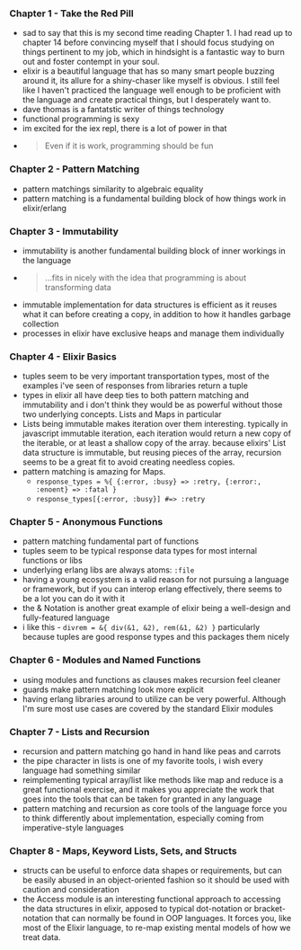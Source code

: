 ### Chapter 1 - Take the Red Pill
- sad to say that this is my second time reading Chapter 1. I had read up to chapter 14 before convincing myself that I should focus studying on things pertinent to my job, which in hindsight is a fantastic way to burn out and foster contempt in your soul.
- elixir is a beautiful language that has so many smart people buzzing around it, its allure for a shiny-chaser like myself is obvious. I still feel like I haven't practiced the language well enough to be proficient with the language and create practical things, but I desperately want to.
- dave thomas is a fantatstic writer of things technology
- functional programming is sexy
- im excited for the iex repl, there is a lot of power in that
- > Even if it is work, programming should be fun

### Chapter 2 - Pattern Matching
- pattern matchings similarity to algebraic equality
- pattern matching is a fundamental building block of how things work in elixir/erlang

### Chapter 3 - Immutability
- immutability is another fundamental building block of inner workings in the language
- > ...fits in nicely with the idea that programming is about transforming data
- immutable implementation for data structures is efficient as it reuses what it can before creating a copy, in addition to how it handles garbage collection
- processes in elixir have exclusive heaps and manage them individually

### Chapter 4 - Elixir Basics
- tuples seem to be very important transportation types, most of the examples i've seen of responses from libraries return a tuple
- types in elixir all have deep ties to both pattern matching and immutability and i don't think they would be as powerful without those two underlying concepts. Lists and Maps in particular
- Lists being immutable makes iteration over them interesting. typically in javascript immutable iteration, each iteration would return a new copy of the iterable, or at least a shallow copy of the array. because elixirs' List data structure is immutable, but reusing pieces of the array, recursion seems to be a great fit to avoid creating needless copies.
- pattern matching is amazing for Maps.
  - `response_types = %{ {:error, :busy} => :retry, {:error:, :enoent} => :fatal }`
  - `response_types[{:error, :busy}] #=> :retry`

### Chapter 5 - Anonymous Functions
- pattern matching fundamental part of functions
- tuples seem to be typical response data types for most internal functions or libs
- underlying erlang libs are always atoms: `:file`
- having a young ecosystem is a valid reason for not pursuing a language or framework, but if you can interop erlang effectively, there seems to be a lot you can do it with it
- the & Notation is another great example of elixir being a well-design and fully-featured language
- i like this - `divrem = &{ div(&1, &2), rem(&1, &2) }` particularly because tuples are good response types and this packages them nicely

### Chapter 6 - Modules and Named Functions
- using modules and functions as clauses makes recursion feel cleaner
- guards make pattern matching look more explicit
- having erlang libraries around to utilize can be very powerful. Although I'm sure most use cases are covered by the standard Elixir modules

### Chapter 7 - Lists and Recursion
- recursion and pattern matching go hand in hand like peas and carrots
- the pipe character in lists is one of my favorite tools, i wish every language had something similar
- reimplementing typical array/list like methods like map and reduce is a great functional exercise, and it makes you appreciate the work that goes into the tools that can be taken for granted in any language
- pattern matching and recursion as core tools of the language force you to think differently about implementation, especially coming from imperative-style languages

### Chapter 8 - Maps, Keyword Lists, Sets, and Structs
- structs can be useful to enforce data shapes or requirements, but can be easily abused in an object-oriented fashion so it should be used with caution and consideration
- the Access module is an interesting functional approach to accessing the data structures in elixir, apposed to typical dot-notation or bracket-notation that can normally be found in OOP languages. It forces you, like most of the Elixir language, to re-map existing mental models of how we treat data.
